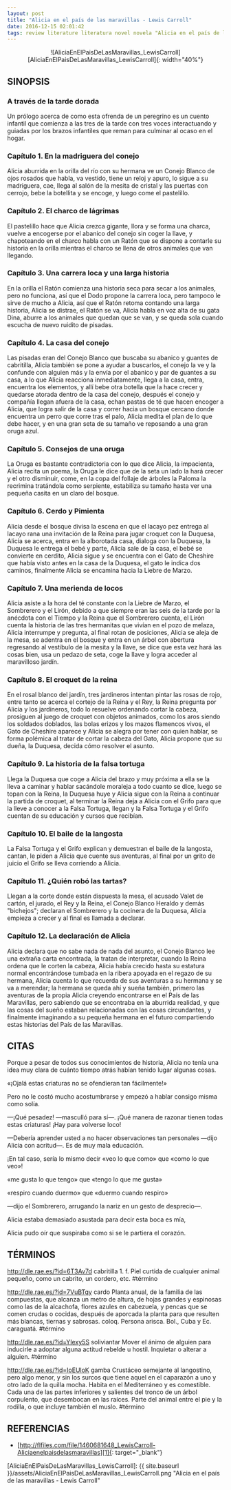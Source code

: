 ```yaml
---
layout: post
title: "Alicia en el país de las maravillas - Lewis Carroll"
date: 2016-12-15 02:01:42
tags: review literature literatura novel novela "Alicia en el país de las maravillas - Lewis Carroll" "Alicia en el país de las maravillas" "Lewis Carroll" AliciaEnElPaísDeLasMaravillas_LewisCarroll AliciaEnElPaisDeLasMaravillas_LewisCarroll AliciaEnElPaísDeLasMaravillas AliciaEnElPaisDeLasMaravillas LewisCarroll
---
```




<div style="text-align:center" markdown="1">
![AliciaEnElPaisDeLasMaravillas_LewisCarroll][AliciaEnElPaisDeLasMaravillas_LewisCarroll]{: width="40%"}
</div>



## SINOPSIS

### A través de la tarde dorada
Un prólogo acerca de como esta ofrenda de un peregrino es un cuento infantil que comienza a las tres de la tarde con tres voces interactuando y guiadas por los brazos infantiles que reman para culminar al ocaso en el hogar.


### Capítulo 1. En la madriguera del conejo
Alicia aburrida en la orilla del río con su hermana ve un Conejo Blanco de ojos rosados que habla, va vestido, tiene un reloj y apuro, lo sigue a su madriguera, cae, llega al salón de la mesita de cristal y las puertas con cerrojo, bebe la botellita y se encoge, y luego come el pastelillo.


### Capítulo 2. El charco de lágrimas
El pastelillo hace que Alicia crezca gigante, llora y se forma una charca, vuelve a encogerse por el abanico del conejo sin coger la llave, y chapoteando en el charco habla con un Ratón que se dispone a contarle su historia en la orilla mientras el charco se llena de otros animales que van llegando.


### Capítulo 3. Una carrera loca y una larga historia
En la orilla el Ratón comienza una historia seca para secar a los animales, pero no funciona, así que el Dodo propone la carrera loca, pero tampoco le sirve de mucho a Alicia, así que el Ratón retoma contando una larga historia, Alicia se distrae, el Ratón se va, Alicia habla en voz alta de su gata Dina, aburre a los animales que quedan que se van, y se queda sola cuando escucha de nuevo ruidito de pisadas.


### Capítulo 4. La casa del conejo
Las pisadas eran del Conejo Blanco que buscaba su abanico y guantes de cabritilla, Alicia también se pone a ayudar a buscarlos, el conejo la ve y la confunde con alguien más y la envía por el abanico y par de guantes a su casa, a lo que Alicia reacciona inmediatamente, llega a la casa, entra, encuentra los elementos, y allí bebe otra botella que la hace crecer y quedarse atorada dentro de la casa del conejo, después el conejo y compañía llegan afuera de la casa, echan pastas de té que hacen encoger a Alicia, que logra salir de la casa y correr hacia un bosque cercano donde encuentra un perro que corre tras el palo, Alicia medita el plan de lo que debe hacer, y en una gran seta de su tamaño ve reposando a una gran oruga azul.


### Capítulo 5. Consejos de una oruga
La Oruga es bastante contradictoria con lo que dice Alicia, la impacienta, Alicia recita un poema, la Oruga le dice que de la seta un lado la hará crecer y el otro disminuir, come, en la copa del follaje de árboles la Paloma la recrimina tratándola como serpiente, estabiliza su tamaño hasta ver una pequeña casita en un claro del bosque.


### Capítulo 6. Cerdo y Pimienta
Alicia desde el bosque divisa la escena en que el lacayo pez entrega al lacayo rana una invitación de la Reina para jugar croquet con la Duquesa, Alicia se acerca, entra en la alborotada casa, dialoga con la Duquesa, la Duquesa le entrega el bebé y parte, Alicia sale de la casa, el bebé se convierte en cerdito, Alicia sigue y se encuentra con el Gato de Cheshire que había visto antes en la casa de la Duquesa, el gato le indica dos caminos, finalmente Alicia se encamina hacia la Liebre de Marzo.


### Capítulo 7. Una merienda de locos
Alicia asiste a la hora del té constante con la Liebre de Marzo, el Sombrerero y el Lirón, debido a que siempre eran las seis de la tarde por la anécdota con el Tiempo y la Reina que el Sombrerero cuenta, el Lirón cuenta la historia de las tres hermanitas que vivían en el pozo de melaza, Alicia interrumpe y pregunta, al final rotan de posiciones, Alicia se aleja de la mesa, se adentra en el bosque y entra en un árbol con abertura regresando al vestíbulo de la mesita y la llave, se dice que esta vez hará las cosas bien, usa un pedazo de seta, coge la llave y logra acceder al maravilloso jardín.


### Capítulo 8. El croquet de la reina
En el rosal blanco del jardín, tres jardineros intentan pintar las rosas de rojo, entre tanto se acerca el cortejo de la Reina y el Rey, la Reina pregunta por Alicia y los jardineros, todo lo resuelve ordenando cortar la cabeza, prosiguen al juego de croquet con objetos animados, como los aros siendo los soldados doblados, las bolas erizos y los mazos flamencos vivos, el Gato de Cheshire aparece y Alicia se alegra por tener con quien hablar, se forma polémica al tratar de cortar la cabeza del Gato, Alicia propone que su dueña, la Duquesa, decida cómo resolver el asunto.


### Capítulo 9. La historia de la falsa tortuga
Llega la Duquesa que coge a Alicia del brazo y muy próxima a ella se la lleva a caminar y hablar sacándole moraleja a todo cuanto se dice, luego se topan con la Reina, la Duquesa huye y Alicia sigue con la Reina a continuar la partida de croquet, al terminar la Reina deja a Alicia con el Grifo para que la lleve a conocer a la Falsa Tortuga, llegan y la Falsa Tortuga y el Grifo cuentan de su educación y cursos que recibían.


### Capítulo 10. El baile de la langosta
La Falsa Tortuga y el Grifo explican y demuestran el baile de la langosta, cantan, le piden a Alicia que cuente sus aventuras, al final por un grito de juicio el Grifo se lleva corriendo a Alicia.


### Capítulo 11. ¿Quién robó las tartas?
Llegan a la corte donde están dispuesta la mesa, el acusado Valet de cartón, el jurado, el Rey y la Reina, el Conejo Blanco Heraldo y demás "bichejos"; declaran el Sombrerero y la cocinera de la Duquesa, Alicia empieza a crecer y al final es llamada a declarar.


### Capítulo 12. La declaración de Alicia
Alicia declara que no sabe nada de nada del asunto, el Conejo Blanco lee una extraña carta encontrada, la tratan de interpretar, cuando la Reina ordena que le corten la cabeza, Alicia había crecido hasta su estatura normal encontrándose tumbada en la ribera apoyada en el regazo de su hermana, Alicia cuenta lo que recuerda de sus aventuras a su hermana y se va a merendar; la hermana se queda ahí y sueña también, primero las aventuras de la propia Alicia creyendo encontrarse en el País de las Maravillas, pero sabiendo que se encontraba en la aburrida realidad, y que las cosas del sueño estaban relacionadas con las cosas circundantes, y finalmente imaginando a su pequeña hermana en el futuro compartiendo estas historias del País de las Maravillas.



## CITAS
Porque a pesar de todos sus conocimientos de historia, Alicia no tenía una idea muy clara de cuánto tiempo atrás habían tenido lugar algunas cosas.

«¡Ojalá estas criaturas no se ofendieran tan fácilmente!»

Pero no le costó mucho acostumbrarse y empezó a hablar consigo misma como solía.

—¡Qué pesadez! —masculló para sí—. ¡Qué manera de razonar tienen todas estas criaturas! ¡Hay para volverse loco!

—Debería aprender usted a no hacer observaciones tan personales —dijo Alicia con acritud—. Es de muy mala educación.

¡En tal caso, sería lo mismo decir «veo lo que como» que «como lo que veo»!

«me gusta lo que tengo» que «tengo lo que me gusta»

«respiro cuando duermo» que «duermo cuando respiro»

—dijo el Sombrerero, arrugando la nariz en un gesto de desprecio—.

Alicia estaba demasiado asustada para decir esta boca es mía,

Alicia pudo oír que suspiraba como si se le partiera el corazón.



## TÉRMINOS
http://dle.rae.es/?id=6T3Av7d cabritilla 1. f. Piel curtida de cualquier animal pequeño, como un cabrito, un cordero, etc. #término

http://dle.rae.es/?id=7VuBTqy cardo Planta anual, de la familia de las compuestas, que alcanza un metro de altura, de hojas grandes y espinosas como las de la alcachofa, flores azules en cabezuela, y pencas que se comen crudas o cocidas, después de aporcada la planta para que resulten más blancas, tiernas y sabrosas. coloq. Persona arisca. Bol., Cuba y Ec. caraguatá. #término

http://dle.rae.es/?id=YIexy5S soliviantar Mover el ánimo de alguien para inducirle a adoptar alguna actitud rebelde u hostil. Inquietar o alterar a alguien. #término

http://dle.rae.es/?id=IoEUloK gamba Crustáceo semejante al langostino, pero algo menor, y sin los surcos que tiene aquel en el caparazón a uno y otro lado de la quilla mocha. Habita en el Mediterráneo y es comestible. Cada una de las partes inferiores y salientes del tronco de un árbol corpulento, que desembocan en las raíces. Parte del animal entre el pie y la rodilla, o que incluye también el muslo. #término



## REFERENCIAS
* [http://flfiles.com/file/1460681648_LewisCarroll-Aliciaenelpaisdelasmaravillas][1]{: target="_blank"}



[1]: http://flfiles.com/file/1460681648_LewisCarroll-Aliciaenelpaisdelasmaravillas



[AliciaEnElPaisDeLasMaravillas_LewisCarroll]: {{ site.baseurl }}/assets/AliciaEnElPaisDeLasMaravillas_LewisCarroll.png "Alicia en el país de las maravillas - Lewis Carroll"

